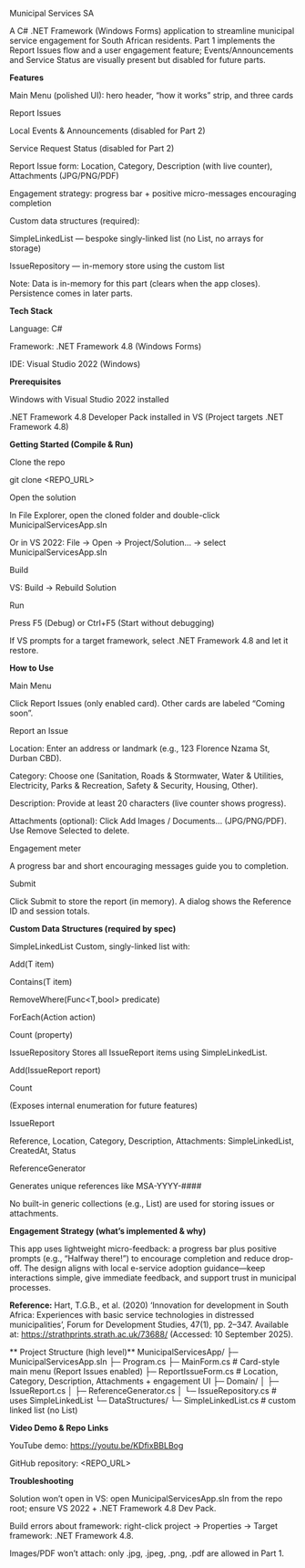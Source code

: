 Municipal Services SA 

A C# .NET Framework (Windows Forms) application to streamline municipal service engagement for South African residents.
Part 1 implements the Report Issues flow and a user engagement feature; Events/Announcements and Service Status are visually present but disabled for future parts.

**Features**

Main Menu (polished UI): hero header, “how it works” strip, and three cards

Report Issues 

Local Events & Announcements  (disabled for Part 2)

Service Request Status  (disabled for Part 2)

Report Issue form: Location, Category, Description (with live counter), Attachments (JPG/PNG/PDF)

Engagement strategy: progress bar + positive micro-messages encouraging completion

Custom data structures (required):

SimpleLinkedList<T> — bespoke singly-linked list (no List<T>, no arrays for storage)

IssueRepository — in-memory store using the custom list

Note: Data is in-memory for this part (clears when the app closes). Persistence comes in later parts.

**Tech Stack**

Language: C#

Framework: .NET Framework 4.8 (Windows Forms)

IDE: Visual Studio 2022 (Windows)

**Prerequisites**

Windows with Visual Studio 2022 installed

.NET Framework 4.8 Developer Pack installed in VS (Project targets .NET Framework 4.8)

**Getting Started (Compile & Run)**

Clone the repo

git clone <REPO_URL>


Open the solution

In File Explorer, open the cloned folder and double-click MunicipalServicesApp.sln

Or in VS 2022: File → Open → Project/Solution… → select MunicipalServicesApp.sln

Build

VS: Build → Rebuild Solution

Run

Press F5 (Debug) or Ctrl+F5 (Start without debugging)

If VS prompts for a target framework, select .NET Framework 4.8 and let it restore.


**How to Use**

Main Menu

Click Report Issues (only enabled card). Other cards are labeled “Coming soon”.

Report an Issue

Location: Enter an address or landmark (e.g., 123 Florence Nzama St, Durban CBD).

Category: Choose one (Sanitation, Roads & Stormwater, Water & Utilities, Electricity, Parks & Recreation, Safety & Security, Housing, Other).

Description: Provide at least 20 characters (live counter shows progress).

Attachments (optional): Click Add Images / Documents… (JPG/PNG/PDF). Use Remove Selected to delete.

Engagement meter

A progress bar and short encouraging messages guide you to completion.

Submit

Click Submit to store the report (in memory). A dialog shows the Reference ID and session totals.


**Custom Data Structures (required by spec)**

SimpleLinkedList<T>
Custom, singly-linked list with:

Add(T item)

Contains(T item)

RemoveWhere(Func<T,bool> predicate)

ForEach(Action<T> action)

Count (property)

IssueRepository
Stores all IssueReport items using SimpleLinkedList<IssueReport>.

Add(IssueReport report)

Count

(Exposes internal enumeration for future features)

IssueReport

Reference, Location, Category, Description, Attachments: SimpleLinkedList<string>, CreatedAt, Status

ReferenceGenerator

Generates unique references like MSA-YYYY-####

No built-in generic collections (e.g., List<T>) are used for storing issues or attachments.


**Engagement Strategy (what’s implemented & why)**

This app uses lightweight micro-feedback: a progress bar plus positive prompts (e.g., “Halfway there!”) to encourage completion and reduce drop-off. The design aligns with local e-service adoption guidance—keep interactions simple, give immediate feedback, and support trust in municipal processes.

**Reference:**
Hart, T.G.B., et al. (2020) ‘Innovation for development in South Africa: Experiences with basic service technologies in distressed municipalities’, Forum for Development Studies, 47(1), pp. 2–347. Available at: https://strathprints.strath.ac.uk/73688/
 (Accessed: 10 September 2025).

** Project Structure (high level)**
MunicipalServicesApp/
├─ MunicipalServicesApp.sln
├─ Program.cs
├─ MainForm.cs                # Card-style main menu (Report Issues enabled)
├─ ReportIssueForm.cs         # Location, Category, Description, Attachments + engagement UI
├─ Domain/
│  ├─ IssueReport.cs
│  ├─ ReferenceGenerator.cs
│  └─ IssueRepository.cs      # uses SimpleLinkedList<IssueReport>
└─ DataStructures/
   └─ SimpleLinkedList.cs     # custom linked list (no List<T>)



**Video Demo & Repo Links**

YouTube demo: https://youtu.be/KDfixBBLBog

GitHub repository: <REPO_URL>

**Troubleshooting**

Solution won’t open in VS: open MunicipalServicesApp.sln from the repo root; ensure VS 2022 + .NET Framework 4.8 Dev Pack.

Build errors about framework: right-click project → Properties → Target framework: .NET Framework 4.8.

Images/PDF won’t attach: only .jpg, .jpeg, .png, .pdf are allowed in Part 1.
